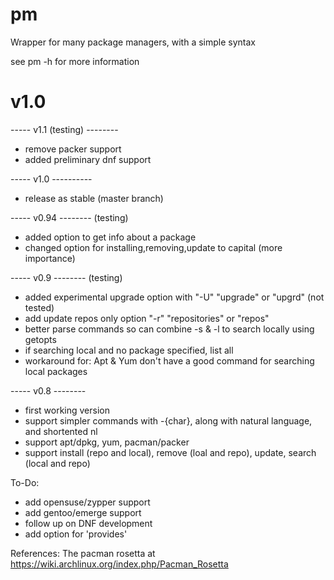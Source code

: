 pm
==

Wrapper for many package managers, with a simple syntax 

see pm -h for more information


v1.0
=======


----- v1.1 (testing) --------
- remove packer support
- added preliminary dnf support


----- v1.0 ----------
- release as stable (master branch)

----- v0.94 -------- (testing) 
- added option to get info about a package
- changed option for installing,removing,update to capital (more importance) 

----- v0.9 -------- (testing) 
- added experimental upgrade option with "-U" "upgrade" or "upgrd" (not tested)
- add update repos only option "-r" "repositories" or "repos"
- better parse commands so can combine -s & -l to search locally using getopts
- if searching local and no package specified, list all
- workaround for: Apt & Yum don't have a good command for searching local packages

----- v0.8 --------
- first working version
- support simpler commands with -{char}, along with natural language, and shortented nl
- support apt/dpkg, yum, pacman/packer
- support install (repo and local), remove (loal and repo), update, search (local and repo)


To-Do:
- add opensuse/zypper support
- add gentoo/emerge support
- follow up on DNF development
- add option for 'provides'


References: The pacman rosetta at https://wiki.archlinux.org/index.php/Pacman_Rosetta
